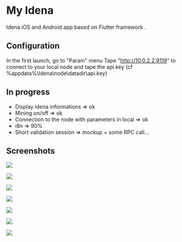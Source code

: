 # My Idena

Idena iOS and Android app based on Flutter framework .

## Configuration

In the first launch, go to "Param" menu
Tape "http://10.0.2.2:9119" to connect to your local node 
and tape the api.key (cf %appdata%\Idena\node\datadir\api.key)

## In progress

- Display idena informations => ok
- Mining on/off => ok
- Connection to the node with parameters in local => ok
- i8n => 90%
- Short validation session => mockup + some RPC call...

## Screenshots

![](https://github.com/redDwarf03/my-idena/blob/master/assets/my-idena-home-screenshot?raw=true)

![](https://github.com/redDwarf03/my-idena/blob/master/assets/my-idena-create-flip-1-screenshot.png?raw=true)

![](https://github.com/redDwarf03/my-idena/blob/master/assets/my-idena-create-flip-2-screenshot.png?raw=true)

![](https://github.com/redDwarf03/my-idena/blob/master/assets/my-idena-create-flip-3-screenshot.png?raw=true)

![](https://github.com/redDwarf03/my-idena/blob/master/assets/my-idena-param-screenshot.png?raw=true)

![](https://github.com/redDwarf03/my-idena/blob/master/assets/my-idena-shortSession-screenshot.png?raw=true)

![](https://github.com/redDwarf03/my-idena/blob/master/assets/my-idena-about-screenshot.png?raw=true)


